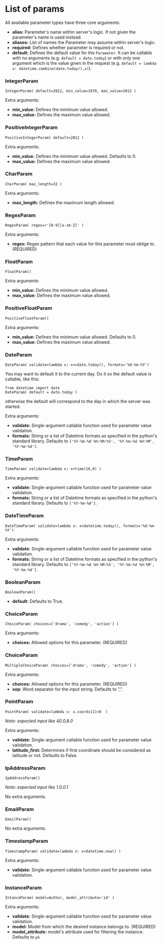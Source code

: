 # List of params

All available parameter types have three core arguments:

- **alias:** Parameter's name within server's logic. If not given the parameter's name is used instead.
- **aliases:** List of names the Parameter may assume within server's logic.
- **required:** Defines whether parameter is required or not.
- **default:** Defines the default value for the `Parameter`. It can be callable with no arguments (e.g. `default = date.today`) or with only one argument which is the value given in the request (e.g. `default = lambda x: datetime.combine(date.today(),x)`).


### IntegerParam

    IntegerParam( default=2012, min_value=1970, max_value=2012 )

Extra arguments:

- **min_value:** Defines the minimum value allowed.
- **max_value:** Defines the maximum value allowed.


### PositiveIntegerParam

    PositiveIntegerParam( default=2012 )

Extra arguments:

- **min_value:** Defines the minimum value allowed. Defaults to 0.
- **max_value:** Defines the maximum value allowed.


### CharParam

    CharParam( max_length=32 )

Extra arguments:

- **max_length:** Defines the maximum length allowed.


### RegexParam

    RegexParam( regex=r'[0-9][a-zA-Z]' )

Extra arguments:

- **regex:** Regex pattern that each value for this parameter must oblige to. (REQUIRED)


### FloatParam

    FloatParam()

Extra arguments:

- **min_value:** Defines the minimum value allowed.
- **max_value:** Defines the maximum value allowed.


### PositiveFloatParam

    PositiveFloatParam()

Extra arguments:

- **min_value:** Defines the minimum value allowed. Defaults to 0.
- **max_value:** Defines the maximum value allowed.


### DateParam

    DateParam( validate=lambda x: x<=date.today(), formats='%d-%m-%Y')

You may want to default it to the current day. Do it so the default value is callable, like this:

    from datetime import date
    DateParam( default = date.today )

otherwise the default will correspond to the day in which the server was started.

Extra arguments:

- **validate:** Single-argument callable function used for parameter value validation.
- **formats:**  String or a list of Datetime formats as specified in the python's standard library. Defaults to `['%Y-%m-%d %H:%M:%S', '%Y-%m-%d %H:%M', '%Y-%m-%d']`.


### TimeParam

    TimeParam( validate=lambda x: x<time(16,0) )

Extra arguments:

- **validate:** Single-argument callable function used for parameter value validation.
- **formats:**  String or a list of Datetime formats as specified in the python's standard library. Defaults to `['%Y-%m-%d']`.


### DateTimeParam

    DateTimeParam( validate=lambda x: x<datetime.today(), formats='%d-%m-%Y')

Extra arguments:

- **validate:** Single-argument callable function used for parameter value validation.
- **formats:**  String or a list of Datetime formats as specified in the python's standard library. Defaults to `['%Y-%m-%d %H:%M:%S', '%Y-%m-%d %H:%M', '%Y-%m-%d']`.


### BooleanParam

    BooleanParam()

- **default:** Defaults to True.


### ChoiceParam

    ChoiceParam( choices=['drama', 'comedy', 'action'] )

Extra arguments:

- **choices:** Allowed options for this parameter. (REQUIRED)


### ChoiceParam

    MultipleChoiceParam( choices=['drama', 'comedy', 'action'] )

Extra arguments:

- **choices:** Allowed options for this parameter. (REQUIRED)
- **sep:** Word separator for the input string. Defaults to ",".


### PointParam

    PointParam( validate=lambda x: x.coords[1]>0  ) 

*Note: expected input like 40.0,8.0*

Extra arguments:

- **validate:** Single-argument callable function used for parameter value validation.
- **latitude_first:** Determines if first coordinate should be considered as latitude or not. Defaults to False.


### IpAddressParam

    IpAddressParam()

*Note: expected input like 1.0.0.1*
    
No extra arguments.


### EmailParam

    EmailParam()
    
No extra arguments.


### TimestampParam

    TimestampParam( validate=lambda x: x<datetime.now() )
    
Extra arguments:

- **validate:** Single-argument callable function used for parameter value validation.


### InstanceParam

    IntanceParam( model=Author, model_attribute='id' )
    
Extra arguments:

- **validate:** Single-argument callable function used for parameter value validation.
- **model:** Model from which the desired instance belongs to. (REQUIRED)
- **model_attribute:** model's attribute used for filtering the instance. Defaults to `pk`
